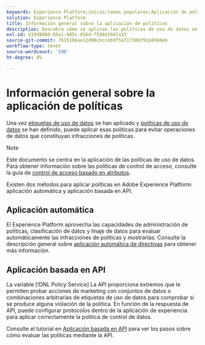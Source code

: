 ```yaml
---
keywords: Experience Platform;inicio;temas populares;Aplicación de políticas;Aplicación automática;aplicación basada en API;control de datos
solution: Experience Platform
title: Información general sobre la aplicación de políticas
description: Descubra cómo se aplican las políticas de uso de datos en Adobe Experience Platform.
exl-id: d19d8060-85a1-405c-856d-f59041947a33
source-git-commit: 7b15166ae12d90cbcceb9f5a71730bf91d4560e6
workflow-type: tm+mt
source-wordcount: '196'
ht-degree: 0%

---
```


# Información general sobre la aplicación de políticas

Una vez [etiquetas de uso de datos](../labels/overview.md) se han aplicado y [políticas de uso de datos](../policies/overview.md) se han definido, puede aplicar esas políticas para evitar operaciones de datos que constituyan infracciones de políticas.

>[!NOTE]
>
>Este documento se centra en la aplicación de las políticas de uso de datos. Para obtener información sobre las políticas de control de acceso, consulte la guía de [control de acceso basado en atributos](../../access-control/abac/overview.md).

Existen dos métodos para aplicar políticas en Adobe Experience Platform: aplicación automática y aplicación basada en API.

## Aplicación automática

El Experience Platform aprovecha las capacidades de administración de políticas, clasificación de datos y linaje de datos para evaluar automáticamente las infracciones de políticas y mostrarlas. Consulte la descripción general sobre [aplicación automática de directivas](./auto-enforcement.md) para obtener más información.

## Aplicación basada en API

La variable [!DNL Policy Service] La API proporciona extremos que le permiten probar acciones de marketing con conjuntos de datos o combinaciones arbitrarias de etiquetas de uso de datos para comprobar si se produce alguna violación de la política. En función de la respuesta de API, puede configurar protocolos dentro de la aplicación de experiencia para aplicar correctamente la política de control de datos.

Consulte el tutorial en [Aplicación basada en API](./api-enforcement.md) para ver los pasos sobre cómo evaluar las políticas mediante la API.
